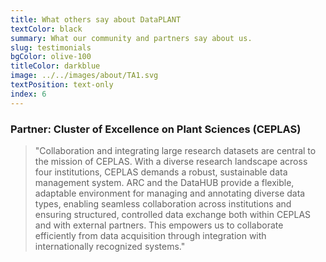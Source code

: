 ```yaml
---
title: What others say about DataPLANT
textColor: black
summary: What our community and partners say about us. 
slug: testimonials
bgColor: olive-100
titleColor: darkblue
image: ../../images/about/TA1.svg
textPosition: text-only
index: 6
---
```


<h3>Partner: Cluster of Excellence on Plant Sciences (CEPLAS)</h1>

> "Collaboration and integrating large research datasets are central to the mission of CEPLAS. With a diverse research landscape across four institutions, CEPLAS demands a robust, sustainable data management system. ARC and the DataHUB provide a flexible, adaptable environment for managing and annotating diverse data types, enabling seamless collaboration across institutions and ensuring structured, controlled data exchange both within CEPLAS and with external partners. This empowers us to collaborate efficiently from data acquisition through integration with internationally recognized systems."
